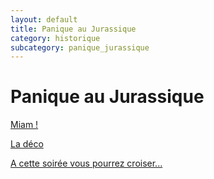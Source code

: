 ```yaml
---
layout: default
title: Panique au Jurassique
category: historique
subcategory: panique_jurassique
---
```


# Panique au Jurassique



[Miam !](/pages/panique_jurassique/miam.html)

[La déco](/pages/panique_jurassique/deco.html)

[A cette soirée vous pourrez croiser...](/pages/panique_jurassique/deguisements.html)
